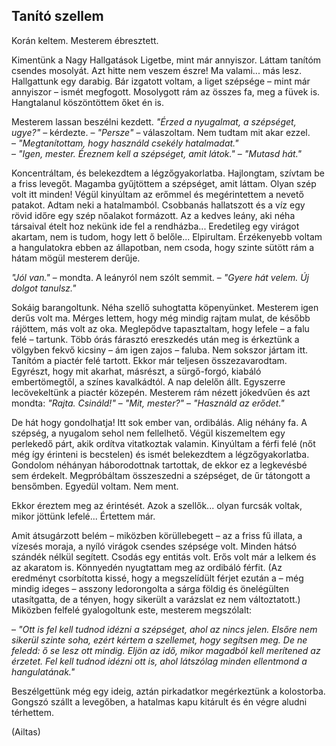 ## Tanító szellem

Korán keltem. Mesterem ébresztett.

Kimentünk a Nagy Hallgatások Ligetbe, mint már annyiszor. Láttam tanítóm csendes mosolyát. Azt hitte nem veszem észre! Ma valami... más lesz. Hallgattunk egy darabig. Bár izgatott voltam, a liget szépsége – mint már annyiszor – ismét megfogott. Mosolygott rám az összes fa, meg a füvek is. Hangtalanul köszöntöttem őket én is.

Mesterem lassan beszélni kezdett. *"Érzed a nyugalmat, a szépséget, ugye?"* – kérdezte.
– *"Persze"* – válaszoltam. Nem tudtam mit akar ezzel.  
– *"Megtanítottam, hogy használd csekély hatalmadat."*  
– *"Igen, mester. Éreznem kell a szépséget, amit látok."*
– *"Mutasd hát."*

Koncentráltam, és belekezdtem a légzőgyakorlatba. Hajlongtam, szívtam be a friss levegőt. Magamba gyűjtöttem a szépséget, amit láttam. Olyan szép volt itt minden! Végül kinyúltam az erőmmel és megérintettem a nevető patakot. Adtam neki a hatalmamból. Csobbanás hallatszott és a víz egy rövid időre egy szép nőalakot formázott. Az a kedves leány, aki néha társaival ételt hoz nekünk ide fel a rendházba... Eredetileg egy virágot akartam, nem is tudom, hogy lett ő belőle... Elpirultam. Érzékenyebb voltam a hangulatokra ebben az állapotban, nem csoda, hogy szinte sütött rám a hátam mögül mesterem derűje.

*"Jól van."* – mondta. A leányról nem szólt semmit. – *"Gyere hát velem. Új dolgot tanulsz."*

Sokáig barangoltunk. Néha szellő suhogtatta köpenyünket. Mesterem igen derűs volt ma. Mérges lettem, hogy még mindig rajtam mulat, de később rájöttem, más volt az oka. Meglepődve tapasztaltam, hogy lefele – a falu felé – tartunk. Több órás fárasztó ereszkedés után meg is érkeztünk a völgyben fekvő kicsiny – ám igen zajos – faluba. Nem sokszor jártam itt. Tanítóm a piactér felé tartott. Ekkor már teljesen összezavarodtam. Egyrészt, hogy mit akarhat, másrészt, a sürgő-forgó, kiabáló embertömegtől, a színes kavalkádtól. A nap delelőn állt. Egyszerre lecövekeltünk a piactér közepén. Mesterem rám nézett jókedvűen és azt mondta: *"Rajta. Csináld!"*
– *"Mit, mester?"*
– *"Használd az erődet."*

De hát hogy gondolhatja! Itt sok ember van, ordibálás. Alig néhány fa. A szépség, a nyugalom sehol nem fellelhető. Végül kiszemeltem egy perlekedő párt, akik ordítva vitatkoztak valamin. Kinyúltam a férfi felé (nőt még így érinteni is becstelen) és ismét belekezdtem a légzőgyakorlatba. Gondolom néhányan háborodottnak tartottak, de ekkor ez a legkevésbé sem érdekelt. Megpróbáltam összeszedni a szépséget, de űr tátongott a bensőmben. Egyedül voltam. Nem ment.

Ekkor éreztem meg az érintését. Azok a szellők... olyan furcsák voltak, mikor jöttünk lefelé... Értettem már.

Amit átsugárzott belém – miközben körüllebegett – az a friss fű illata, a vízesés moraja, a nyíló virágok csendes szépsége volt. Minden hátsó szándék nélkül segített. Csodás egy entitás volt. Erős volt már a lelkem és az akaratom is. Könnyedén nyugtattam meg az ordibáló férfit. (Az eredményt csorbította kissé, hogy a megszelídült férjet ezután a – még mindig ideges – asszony ledorongolta a sárga földig és önelégülten utasítgatta, de a tényen, hogy sikerült a varázslat ez nem változtatott.) Miközben felfelé gyalogoltunk este, mesterem megszólalt:

– *"Ott is fel kell tudnod idézni a szépséget, ahol az nincs jelen. Elsőre nem sikerül szinte soha, ezért kértem a szellemet, hogy segítsen meg. De ne feledd: ő se lesz ott mindig. Eljön az idő, mikor magadból kell merítened az érzetet. Fel kell tudnod idézni ott is, ahol látszólag minden ellentmond a hangulatának."*

Beszélgettünk még egy ideig, aztán pirkadatkor megérkeztünk a kolostorba. Gongszó szállt a levegőben, a hatalmas kapu kitárult és én végre aludni térhettem.

(Ailtas)